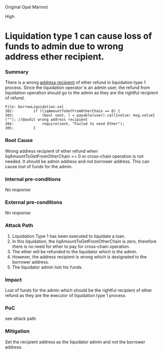 Original Opal Marmot

High

# Liquidation type 1 can cause loss of funds to admin due to wrong address ether recipient.

### Summary

There is a wrong [address recipient](https://github.com/sherlock-audit/2024-11-autonomint/blob/main/Blockchain/Blockchian/contracts/Core_logic/borrowLiquidation.sol#L303) of ether refund in liquidation type 1 process. Since the liquidation operator is an admin user, the refund from liquidation operation should go to the admin as they are the rightful recipient of refund.

```Solidity
File: borrowLiquidation.sol
302:         if (liqAmountToGetFromOtherChain == 0) {
303:             (bool sent, ) = payable(user).call{value: msg.value}(""); //@audit wrong address recipient
304:             require(sent, "Failed to send Ether");
305:         }
```

### Root Cause

Wrong address recipient of ether refund when liqAmountToGetFromOtherChain == 0 or cross-chain operation is not needed. It should be admin address and not borrower address. This can cause lost of funds for the admin.

### Internal pre-conditions

_No response_

### External pre-conditions

_No response_

### Attack Path

1. Liquidation Type 1 has been executed to liquidate a loan.
2. In this liquidation, the liqAmountToGetFromOtherChain is zero, therefore there is no need for ether to pay for cross-chain operation.
3. The ether will be refunded to the liquidator which is the admin.
4.  However, the address recipient is wrong which is designated to the borrower address.
5. The liquidator admin lost his funds.

### Impact

Lost of funds for the admin which should be the rightful recipient of ether refund as they are the executor of liquidation type 1 process

### PoC

see attack path

### Mitigation

Set the recipient address as the liquidator admin and not the borrower address.